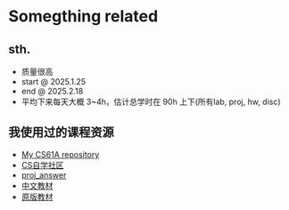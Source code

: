 # Somegthing related

## sth.

- 质量很高
- start @ 2025.1.25 
- end   @ 2025.2.18
- 平均下来每天大概 3~4h，估计总学时在 90h 上下(所有lab, proj, hw, disc)
 

## 我使用过的课程资源
- [My CS61A repository](https://github.com/Auzers/CS61A)
- [CS自学社区](https://www.learncs.site/)
- [proj_answer](https://github.com/nam-m/CS61A-Projects/tree/master)
- [中文教材](https://composingprograms.netlify.app/)
- [原版教材](https://www.composingprograms.com/)
    